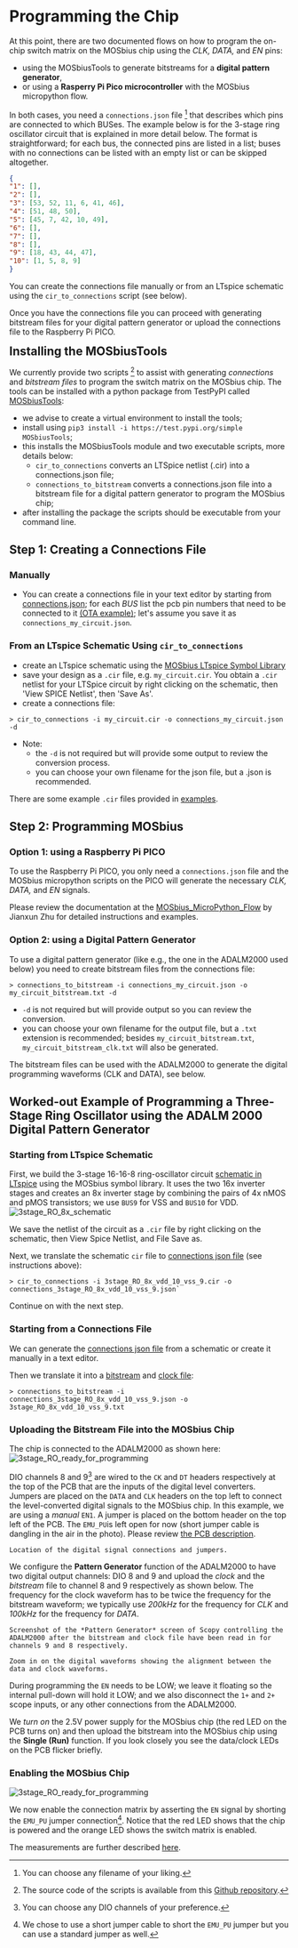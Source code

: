 # Programming the Chip 

At this point, there are two documented flows on how to program the on-chip switch matrix on the MOSbius chip using the *CLK, DATA,* and *EN* pins:

- using the MOSbiusTools to generate bitstreams for a **digital pattern generator**,
- or using a **Rasperry Pi Pico microcontroller** with the MOSbius micropython flow.

In both cases, you need a `connections.json` file [^filename] that describes which pins are connected to which BUSes. The example below is for the 3-stage ring oscillator circuit that is explained in more detail below. The format is straightforward; for each bus, the connected pins are listed in a list; buses with no connections can be listed with an empty list or can be skipped altogether. 

```json
{
"1": [], 
"2": [], 
"3": [53, 52, 11, 6, 41, 46], 
"4": [51, 48, 50], 
"5": [45, 7, 42, 10, 49], 
"6": [], 
"7": [], 
"8": [], 
"9": [18, 43, 44, 47], 
"10": [1, 5, 8, 9] 
}
```

You can create the connections file manually or from an LTspice schematic using the `cir_to_connections` script (see below).

Once you have the connections file you can proceed with generating bitstream files for your digital pattern generator or upload the connections file to the Raspberry Pi PICO.

<span style="font-size: 150%;">**Installing the MOSbiusTools**</span>

We currently provide two scripts [^source] to assist with generating *connections* and *bitstream files* to program the switch matrix on the MOSbius chip. The tools can be installed with a python package from TestPyPI called [MOSbiusTools](https://test.pypi.org/project/MOSbiusTools):
- we advise to create a virtual environment to install the tools;
- install using `pip3 install -i https://test.pypi.org/simple MOSbiusTools`;
- this installs the MOSbiusTools module and two executable scripts, more details below:     
  - `cir_to_connections` converts an LTSpice netlist (.cir) into a connections.json file;
  - `connections_to_bitstream` converts a connections.json file into a bitstream file for a digital pattern generator to program the MOSbius chip; 
 - after installing the package the scripts should be executable from your command line.

## Step 1: Creating a Connections File

### Manually

  - You can create a connections file in your text editor by starting from [connections.json](https://github.com/peterkinget/MOSbiusCADFlow/tree/main/MOSbiusTools/MOSbiusTools/scripts/examples_connections/connections.json); for each *BUS* list the pcb pin numbers that need to be connected to it [(OTA example)](https://github.com/peterkinget/MOSbiusCADFlow/tree/main/MOSbiusTools/MOSbiusTools/scripts/examples_connections/connections_Miller_OTA_pin.json); let's assume you save it as `connections_my_circuit.json`. 

### From an LTspice Schematic Using `cir_to_connections`

* create an LTspice schematic using the [MOSbius LTspice Symbol Library](../4_chapter_simulations/LTspice_simulations.md)
* save your design as a `.cir` file, e.g. `my_circuit.cir`. You obtain a `.cir`
  netlist for your LTSpice circuit by right clicking on the schematic,
  then 'View SPICE Netlist', then 'Save As'. 
* create a connections file:
```
> cir_to_connections -i my_circuit.cir -o connections_my_circuit.json -d
```
  - Note: 
    - the `-d` is not required but will provide some output to review the conversion process.
    - you can choose your own filename for the json file, but a .json is recommended.

There are some example `.cir` files provided in
  [examples](https://github.com/peterkinget/MOSbiusCADFlow/tree/main/MOSbiusTools/MOSbiusTools/scripts/examples_cir). 

## Step 2: Programming MOSbius 

### Option 1: using a Raspberry Pi PICO

To use the Raspberry Pi PICO, you only need a `connections.json` file and the MOSbius micropython scripts on the PICO will generate the necessary *CLK, DATA,* and *EN* signals. 

Please review the documentation at the [MOSbius_MicroPython_Flow](https://github.com/Jianxun/MOSbius_MicroPython_Flow) by Jianxun Zhu for detailed instructions and examples. 

### Option 2: using a Digital Pattern Generator

To use a digital pattern generator (like e.g., the one in the ADALM2000 used below) you need to create bitstream files from the connections file:

``` 
> connections_to_bitstream -i connections_my_circuit.json -o my_circuit_bitstream.txt -d
```
- `-d` is not required but will provide output so you can review the conversion.
- you can choose your own filename for the output file, but a `.txt` extension is recommended; besides `my_circuit_bitstream.txt`, `my_circuit_bitstream_clk.txt` will also be generated.

The bitstream files can be used with the ADALM2000 to generate the digital programming waveforms (CLK and DATA), see below.

## Worked-out Example of Programming a Three-Stage Ring Oscillator using the ADALM 2000 Digital Pattern Generator

### Starting from LTspice Schematic
First, we build the 3-stage 16-16-8 ring-oscillator circuit [schematic in LTspice](../2_chapter_ring_oscillator/sim/3stage_RO_16_16_8.zip) using the MOSbius symbol library. It uses the two 16x inverter stages and creates an 8x inverter stage by combining the pairs of 4x nMOS and pMOS transistors; we use `BUS9` for VSS and `BUS10` for VDD.
![3stage_RO_8x_schematic](../2_chapter_ring_oscillator/img/3stage_RO_8x.png)

We save the netlist of the circuit as a `.cir` file by right clicking on the schematic, then View Spice Netlist, and File Save as. 

Next, we translate the schematic `cir` file to [connections json file](../2_chapter_ring_oscillator/img/connections_3stage_RO_8x_vdd_10_vss_9.json) (see instructions above):

```
> cir_to_connections -i 3stage_RO_8x_vdd_10_vss_9.cir -o connections_3stage_RO_8x_vdd_10_vss_9.json`
```

Continue on with the next step. 

### Starting from a Connections File

We can generate the [connections json file](../2_chapter_ring_oscillator/img/connections_3stage_RO_8x_vdd_10_vss_9.json) from a schematic or create it manually in a text editor. 

Then we translate it into a [bitstream](../2_chapter_ring_oscillator/img/3stage_RO_8x_vdd_10_vss_9.txt) and [clock file](../2_chapter_ring_oscillator/img/3stage_RO_8x_vdd_10_vss_9_clk.txt):

```
> connections_to_bitstream -i connections_3stage_RO_8x_vdd_10_vss_9.json -o 3stage_RO_8x_vdd_10_vss_9.txt 
```

### Uploading the Bitstream File into the MOSbius Chip

The chip is connected to the ADALM2000 as shown here:
![3stage_RO_ready_for_programming](../2_chapter_ring_oscillator/img/3stage_RO_8x_ready_for_programming.jpeg)

DIO channels 8 and 9[^dio_choice] are wired to the `CK` and `DT` headers respectively at the top of the PCB that are the inputs of the digital level converters. Jumpers are placed on the `DATA` and `CLK` headers on the top left to connect the level-converted digital signals to the MOSbius chip. In this example, we are using a *manual* `EN1`. A jumper is placed on the bottom header on the top left of the PCB. The `EMU_PU`is left open for now (short jumper cable is dangling in the air in the photo). Please review [the PCB description](../1_chapter_description/description.md). 

```{figure} img/jumpers.gif
Location of the digital signal connections and jumpers.
```

We configure the **Pattern Generator** function of the ADALM2000 to have two digital output channels: DIO 8 and 9 and upload the *clock* and the *bitstream* file to channel 8 and 9 respectively as shown below. The frequency for the clock waveform has to be twice the frequency for the bitstream waveform; we typically use *200kHz* for the frequency for *CLK* and *100kHz* for the frequency for *DATA*. 

```{figure} img/pattern_generator_screenshot.png
Screenshot of the *Pattern Generator* screen of Scopy controlling the ADALM2000 after the bitstream and clock file have been read in for channels 9 and 8 respectively. 
```

```{figure} img/pattern_generator_screenshot_zoom.png
Zoom in on the digital waveforms showing the alignment between the data and clock waveforms.
```

During programming the `EN` needs to be LOW; we leave it floating so the internal pull-down will hold it LOW; and we also disconnect the `1+` and `2+` scope inputs, or any other connections from the ADALM2000. 

We *turn on* the 2.5V power supply for the MOSbius chip (the red LED on the PCB turns on) and then upload the bitstream into the MOSbius chip using the **Single (Run)** function. If you look closely you see the data/clock LEDs on the PCB flicker briefly.   

### Enabling the MOSbius Chip
![3stage_RO_ready_for_programming](../2_chapter_ring_oscillator/img/3stage_RO_8x_in_operation.jpeg)

We now enable the connection matrix by asserting the `EN` signal by shorting the `EMU_PU` jumper connection[^en_jumper]. Notice that the red LED shows that the chip is powered and the orange LED shows the switch matrix is enabled.

The measurements are further described [here](../2_chapter_ring_oscillator/ring_oscillator.md). 

[^filename]: You can choose any filename of your liking. 
[^source]: The source code of the scripts is available from this [Github repository](https://github.com/peterkinget/MOSbiusCADFlow/).
[^dio_choice]: You can choose any DIO channels of your preference. 
[^en_jumper]: We chose to use a short jumper cable to short the `EMU_PU` jumper but you can use a standard jumper as well. 
